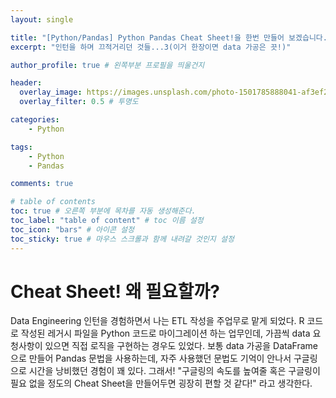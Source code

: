 ```yaml
---
layout: single

title: "[Python/Pandas] Python Pandas Cheat Sheet!을 한번 만들어 보겠습니다."
excerpt: "인턴을 하며 끄적거리던 것들...3(이거 한장이면 data 가공은 끗!)"

author_profile: true # 왼쪽부분 프로필을 띄울건지

header:
  overlay_image: https://images.unsplash.com/photo-1501785888041-af3ef285b470?ixlib=rb-1.2.1&ixid=eyJhcHBfaWQiOjEyMDd9&auto=format&fit=crop&w=1350&q=80
  overlay_filter: 0.5 # 투명도

categories: 
    - Python

tags: 
    - Python
    - Pandas

comments: true

# table of contents
toc: true # 오른쪽 부분에 목차를 자동 생성해준다.
toc_label: "table of content" # toc 이름 설정
toc_icon: "bars" # 아이콘 설정
toc_sticky: true # 마우스 스크롤과 함께 내려갈 것인지 설정
---
```

# Cheat Sheet! 왜 필요할까?

Data Engineering 인턴을 경험하면서 나는 ETL 작성을 주업무로 맡게 되었다. R 코드로 작성된 레거시 파일을 Python 코드로 마이그레이션 하는 업무인데, 가끔씩
data 요청사항이 있으면 직접 로직을 구현하는 경우도 있었다. 보통 data 가공을 DataFrame으로 만들어 Pandas 문법을 사용하는데, 자주 사용했던 문법도 기억이 안나서
구글링으로 시간을 낭비했던 경험이 꽤 있다. 그래서! "구글링의 속도를 높여줄 혹은 구글링이 필요 없을 정도의 Cheat Sheet을 만들어두면 굉장히 편할 것 같다!" 라고 생각한다.
